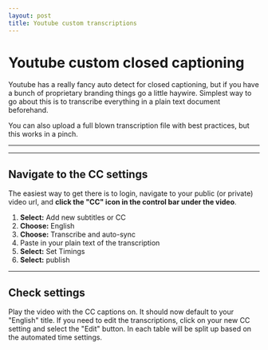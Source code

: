 ```yaml
---
layout: post
title: Youtube custom transcriptions
---
```


# Youtube custom closed captioning

Youtube has a really fancy auto detect for closed captioning, but if you have a bunch of proprietary branding things go a little haywire. Simplest way to go about this is to transcribe everything in a plain text document beforehand.

You can also upload a full blown transcription file with best practices, but this works in a pinch.

***
<hr class="rule">

## Navigate to the CC settings

The easiest way to get there is to login, navigate to your public (or private) video url, and **click the "CC" icon in the control bar under the video**.

1. **Select:** Add new subtitles or CC
2. **Choose:** English
3. **Choose:** Transcribe and auto-sync
4. Paste in your plain text of the transcription
5. **Select:** Set Timings
6. **Select:** publish

***

## Check settings

Play the video with the CC captions on. It should now default to your "English" title. If you need to edit the transcriptions, click on your new CC setting and select the "Edit" button. In each table will be split up based on the automated time settings.
